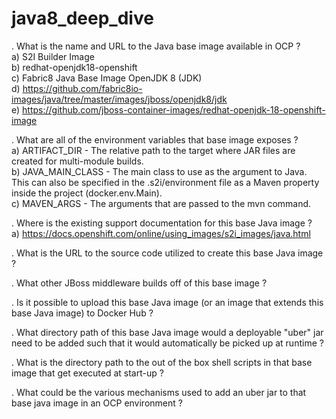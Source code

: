 # java8_deep_dive
. What is the name and URL to the Java base image available in OCP ?<br>
     	a) S2I Builder Image <br>
     	b) redhat-openjdk18-openshift <br>
     	c) Fabric8 Java Base Image OpenJDK 8 (JDK) <br>
     	d) https://github.com/fabric8io-images/java/tree/master/images/jboss/openjdk8/jdk <br>
     	e) https://github.com/jboss-container-images/redhat-openjdk-18-openshift-image <br>
	

. What are all of the environment variables that base image exposes ? <br>
	a) ARTIFACT_DIR - The relative path to the target where JAR files are created for multi-module builds. <br>
	b) JAVA_MAIN_CLASS - The main class to use as the argument to Java. This can also be specified in the .s2i/environment file as a Maven property inside the project (docker.env.Main).<br>
        c) MAVEN_ARGS - The arguments that are passed to the mvn command.<br>

. Where is the existing support documentation for this base Java image ? <br>
        a) https://docs.openshift.com/online/using_images/s2i_images/java.html <br>

. What is the URL to the source code utilized to create this base Java image ?


. What other JBoss middleware builds off of this base image ?


. Is it possible to upload this base Java image (or an image that extends this base Java image) to Docker Hub ?


. What directory path of this base Java image would a deployable "uber" jar need to be added such that it would automatically be picked up at runtime  ?


. What is the directory path to the out of the box shell scripts in that base image that get executed at start-up ?


. What could be the various mechanisms used to add an uber jar to that base java image in an OCP environment ?

